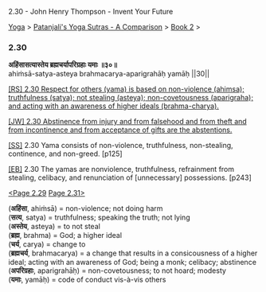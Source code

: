 2.30 - John Henry Thompson - Invent Your Future   
    

[Yoga](../../../yoga.md)‎ > ‎[Patanjali's Yoga Sutras - A Comparison](../../patanjani.md)‎ > ‎[Book 2](../book-2.md)‎ > ‎

### 2.30

**अहिंसासत्यास्तेय ब्रह्मचर्यापरिग्रहाः यमाः ॥३०॥**  
ahiṁsā-satya-asteya brahmacarya-aparigrahāḥ yamāḥ ||30||  
  
  
[\[RS\] 2.30 Respect for others (yama) is based on non-violence (ahimsa); truthfulness (satya); not stealing (asteya); non-covetousness (aparigraha); and acting with an awareness of higher ideals (brahma-charya).](http://www.ashtangayoga.info/philosophy/yoga-sutra-patanjali/chapter-2/item/ahinsa-satya-asteya-brahmacharya-aparigrahah/)  
  
[\[JW\] 2.30 Abstinence from injury and from falsehood and from theft and from incontinence and from acceptance of gifts are the abstentions.](http://books.google.com/books?id=YzFImjtOxUwC&pg=PA178&ci=155%2C199%2C727%2C80&source=bookclip)  
  
[\[SS\]](http://www.amazon.com/Yoga-Sutras-Patanjali-Commentary-Satchidananda/dp/0932040381) 2.30 Yama consists of non-violence, truthfulness, non-stealing, continence, and non-greed. \[p125\]  
  
[\[EB\]](http://www.amazon.com/Yoga-Sutras-Patanjali-Translation-Commentary/dp/0865477361/ref=sr_1_1?ie=UTF8&s=books&qid=1250508322&sr=1-1) 2.30 The yamas are nonviolence, truthfulness, refrainment from stealing, celibacy, and renunciation of \[unnecessary\] possessions. \[p243\]  
  
[<Page 2.29](229.md)  [Page 2.31>](231.md)  
  

(**अहिंसा**, ahiṁsā) = non-violence; not doing harm  
(**सत्य**, satya) = truthfulness; speaking the truth; not lying  
(**अस्तेय**, asteya) = to not steal  
(**ब्रह्म**, brahma) = God; a higher ideal  
(**चर्य**, carya) = change to  
(**ब्रह्मचर्य**, brahmacarya) = a change that results in a consicousness of a higher ideal; acting with an awareness of God; being a monk; celibacy; abstinence  
(**अपरिग्रहाः**, aparigrahāḥ) = non-covetousness; to not hoard; modesty  
(**यमाः**, yamāḥ) = code of conduct vis-à-vis others

